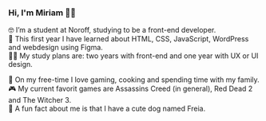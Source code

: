 ### Hi, I'm Miriam 👋🏼

  🤓 I’m a student at Noroff, studying to be a front-end developer.  
  🌱 This first year I have learned about HTML, CSS, JavaScript, WordPress and webdesign using Figma.  
  🙌🏼 My study plans are: two years with front-end and one year with UX or UI design.  

  🌟 On my free-time I love gaming, cooking and spending time with my family.  
  🎮 My current favorit games are Assassins Creed (in general), Red Dead 2 and The Witcher 3.  
  🐶 A fun fact about me is that I have a cute dog named Freia.  
